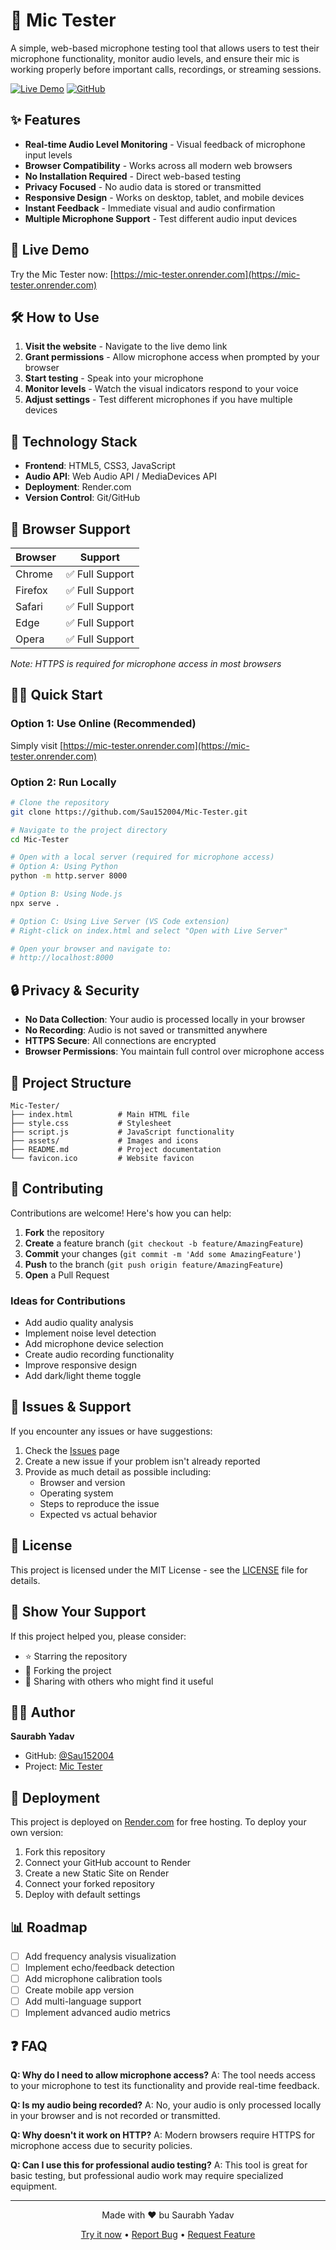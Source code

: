 # 🎤 Mic Tester

A simple, web-based microphone testing tool that allows users to test their microphone functionality, monitor audio levels, and ensure their mic is working properly before important calls, recordings, or streaming sessions.

[![Live Demo](https://img.shields.io/badge/Live-Demo-brightgreen)](https://mic-tester.onrender.com)
[![GitHub](https://img.shields.io/badge/GitHub-Repository-blue)](https://github.com/Sau152004/Mic-Tester.git)

## ✨ Features

- **Real-time Audio Level Monitoring** - Visual feedback of microphone input levels
- **Browser Compatibility** - Works across all modern web browsers
- **No Installation Required** - Direct web-based testing
- **Privacy Focused** - No audio data is stored or transmitted
- **Responsive Design** - Works on desktop, tablet, and mobile devices
- **Instant Feedback** - Immediate visual and audio confirmation
- **Multiple Microphone Support** - Test different audio input devices

## 🚀 Live Demo

Try the Mic Tester now: [https://mic-tester.onrender.com](https://mic-tester.onrender.com)

## 🛠️ How to Use

1. **Visit the website** - Navigate to the live demo link
2. **Grant permissions** - Allow microphone access when prompted by your browser
3. **Start testing** - Speak into your microphone
4. **Monitor levels** - Watch the visual indicators respond to your voice
5. **Adjust settings** - Test different microphones if you have multiple devices

## 🔧 Technology Stack

- **Frontend**: HTML5, CSS3, JavaScript
- **Audio API**: Web Audio API / MediaDevices API
- **Deployment**: Render.com
- **Version Control**: Git/GitHub

## 📱 Browser Support

| Browser | Support |
|---------|---------|
| Chrome | ✅ Full Support |
| Firefox | ✅ Full Support |
| Safari | ✅ Full Support |
| Edge | ✅ Full Support |
| Opera | ✅ Full Support |

*Note: HTTPS is required for microphone access in most browsers*

## 🏃‍♂️ Quick Start

### Option 1: Use Online (Recommended)
Simply visit [https://mic-tester.onrender.com](https://mic-tester.onrender.com)

### Option 2: Run Locally
```bash
# Clone the repository
git clone https://github.com/Sau152004/Mic-Tester.git

# Navigate to the project directory
cd Mic-Tester

# Open with a local server (required for microphone access)
# Option A: Using Python
python -m http.server 8000

# Option B: Using Node.js
npx serve .

# Option C: Using Live Server (VS Code extension)
# Right-click on index.html and select "Open with Live Server"

# Open your browser and navigate to:
# http://localhost:8000
```

## 🔒 Privacy & Security

- **No Data Collection**: Your audio is processed locally in your browser
- **No Recording**: Audio is not saved or transmitted anywhere
- **HTTPS Secure**: All connections are encrypted
- **Browser Permissions**: You maintain full control over microphone access

## 📁 Project Structure

```
Mic-Tester/
├── index.html          # Main HTML file
├── style.css           # Stylesheet
├── script.js           # JavaScript functionality
├── assets/             # Images and icons
├── README.md           # Project documentation
└── favicon.ico         # Website favicon
```

## 🤝 Contributing

Contributions are welcome! Here's how you can help:

1. **Fork** the repository
2. **Create** a feature branch (`git checkout -b feature/AmazingFeature`)
3. **Commit** your changes (`git commit -m 'Add some AmazingFeature'`)
4. **Push** to the branch (`git push origin feature/AmazingFeature`)
5. **Open** a Pull Request

### Ideas for Contributions
- Add audio quality analysis
- Implement noise level detection
- Add microphone device selection
- Create audio recording functionality
- Improve responsive design
- Add dark/light theme toggle

## 🐛 Issues & Support

If you encounter any issues or have suggestions:

1. Check the [Issues](https://github.com/Sau152004/Mic-Tester/issues) page
2. Create a new issue if your problem isn't already reported
3. Provide as much detail as possible including:
   - Browser and version
   - Operating system
   - Steps to reproduce the issue
   - Expected vs actual behavior

## 📝 License

This project is licensed under the MIT License - see the [LICENSE](LICENSE) file for details.

## 🌟 Show Your Support

If this project helped you, please consider:
- ⭐ Starring the repository
- 🍴 Forking the project
- 📢 Sharing with others who might find it useful

## 👨‍💻 Author

**Saurabh Yadav**
- GitHub: [@Sau152004](https://github.com/Sau152004)
- Project: [Mic Tester](https://github.com/Sau152004/Mic-Tester.git)

## 🚀 Deployment

This project is deployed on [Render.com](https://render.com) for free hosting. To deploy your own version:

1. Fork this repository
2. Connect your GitHub account to Render
3. Create a new Static Site on Render
4. Connect your forked repository
5. Deploy with default settings

## 📊 Roadmap

- [ ] Add frequency analysis visualization
- [ ] Implement echo/feedback detection
- [ ] Add microphone calibration tools
- [ ] Create mobile app version
- [ ] Add multi-language support
- [ ] Implement advanced audio metrics

## ❓ FAQ

**Q: Why do I need to allow microphone access?**
A: The tool needs access to your microphone to test its functionality and provide real-time feedback.

**Q: Is my audio being recorded?**
A: No, your audio is only processed locally in your browser and is not recorded or transmitted.

**Q: Why doesn't it work on HTTP?**
A: Modern browsers require HTTPS for microphone access due to security policies.

**Q: Can I use this for professional audio testing?**
A: This tool is great for basic testing, but professional audio work may require specialized equipment.

---

<div align="center">
  <p>Made with ❤️ bu Saurabh Yadav</p>
  <p>
    <a href="https://mic-tester.onrender.com">Try it now</a> •
    <a href="https://github.com/Sau152004/Mic-Tester/issues">Report Bug</a> •
    <a href="https://github.com/Sau152004/Mic-Tester/issues">Request Feature</a>
  </p>
</div>
